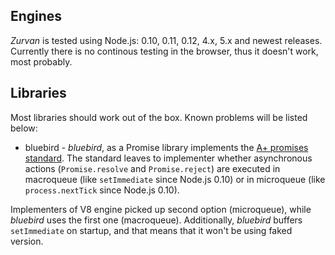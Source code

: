 ## Engines

 _Zurvan_ is tested using Node.js: 0.10, 0.11, 0.12, 4.x, 5.x and newest releases. Currently there is no continous testing in the browser, thus it doesn't work, most probably.

## Libraries

Most libraries should work out of the box. Known problems will be listed below:

 - bluebird - _bluebird_, as a Promise library implements the <a href="https://promisesaplus.com/">A+ promises standard</a>.
 The standard leaves to implementer whether asynchronous actions (`Promise.resolve` and `Promise.reject`) are executed in macroqueue 
 (like `setImmediate` since Node.js 0.10) or in microqueue (like `process.nextTick` since Node.js 0.10). 
 
 Implementers of V8 engine picked up second option (microqueue), while _bluebird_ uses the first one (macroqueue). 
 Additionally, _bluebird_ buffers `setImmediate` on startup, and that means that it won't be using faked version. 